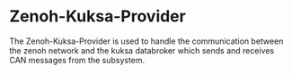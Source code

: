# Zenoh-Kuksa-Provider

The Zenoh-Kuksa-Provider is used to handle the communication between the zenoh network and the kuksa databroker which sends and receives CAN messages from the subsystem.
